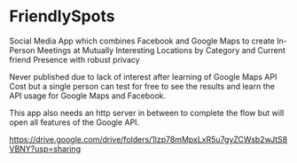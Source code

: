 # FriendlySpots

Social Media App which combines Facebook and Google Maps to create In-Person Meetings at Mutually Interesting Locations by Category and Current friend Presence with robust privacy

Never published due to lack of interest after learning of Google Maps API Cost but a single person can test for free to see the results and learn the API usage  for Google Maps and Facebook.

This app also needs an http server in between to complete the flow but will open all features of the Google API.

https://drive.google.com/drive/folders/1lzp78mMpxLxR5u7gyZCWsb2wJtS8VBNY?usp=sharing
